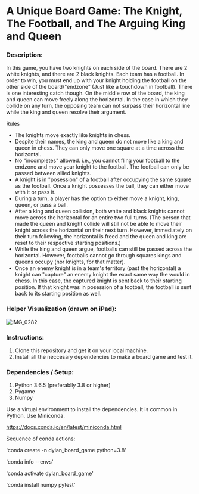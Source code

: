 # A Unique Board Game: The Knight, The Football, and The Arguing King and Queen 

### Description:

In this game, you have two knights on each side of the board. There are 2 white knights, and there are 2 black knights. Each team has a football. In order to win, you must end up with your knight holding the football on the other side of the board/"endzone" (Just like a touchdown in football). There is one interesting catch though. On the middle row of the board, the king and queen can move freely along the horizontal. In the case in which they collide on any turn, the opposing team can not surpass their horizontal line while the king and queen resolve their argument. 

Rules
- The knights move exactly like knights in chess.
- Despite their names, the king and queen do not move like a king and queen in chess. They can only move one square at a time across the horizontal.
- No "incompletes" allowed. i.e., you cannot fling your football to the endzone and move your knight to the football. The football can only be passed between allied knights.
- A knight is in "posession" of a football after occupying the same square as the football. Once a knight possesses the ball, they can either move with it or pass it.
- During a turn, a player has the option to either move a knight, king, queen, or pass a ball. 
- After a king and queen collision, both white and black knights cannot move across the horizontal for an entire two full turns. (The person that made the queen and knight collide will still not be able to move their knight across the horizontal on their next turn. However, immediately on their turn following, the horizontal is freed and the queen and king are reset to their respective starting positions.)
- While the king and queen argue, footballs can still be passed across the horizontal. However, footballs cannot go through squares kings and queens occupy (nor knights, for that matter).
- Once an enemy knight is in a team's territory (past the horizontal) a knight can "capture" an enemy knight the exact same way the would in chess. In this case, the captured knight is sent back to their starting position. If that knight was in posession of a football, the football is sent back to its starting position as well.



### Helper Visualization (drawn on iPad): 


![IMG_0282](https://user-images.githubusercontent.com/61725820/217183146-843b2889-3030-4bc9-a670-d83d99e93418.jpg)


### Instructions:

1. Clone this repository and get it on your local machine.
2. Install all the neccesary dependencies to make a board game and test it. 

### Dependencies / Setup:

1. Python 3.6.5 (preferablly 3.8 or higher)
2. Pygame 
3. Numpy 

Use a virtual environment to install the dependencies. It is common in Python. Use Miniconda.

https://docs.conda.io/en/latest/miniconda.html

Sequence of conda actions: 

'conda create -n dylan_board_game python=3.8'

'conda info --envs'

'conda activate dylan_board_game'

'conda install numpy pytest'

